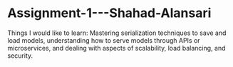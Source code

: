 # Assignment-1---Shahad-Alansari
Things I would like to learn:
Mastering serialization techniques to save and load models, understanding how to serve models through APIs or microservices, and dealing with aspects of scalability, load balancing, and security.
